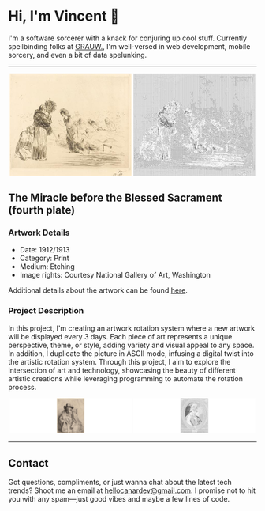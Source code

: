 <html>

# Hi, I'm Vincent 👋

I'm a software sorcerer with a knack for conjuring up cool stuff.
Currently spellbinding folks at [GRAUW.](https://grauw.fr), I'm well-versed in web development, mobile sorcery, and even
a bit of data spelunking.
___

<div align="center">
    <img width="49%" src="https://raw.githubusercontent.com/CanarDev/CanarDev/main/currentArtwork/artwork.jpg" alt="artwork"/>
    <img width="49%" src="https://raw.githubusercontent.com/CanarDev/CanarDev/main/currentArtwork/ascii_artwork.jpg" alt="artwork ASCII"/>
</div>

## The Miracle before the Blessed Sacrament (fourth plate)

### Artwork Details

- Date: 1912/1913
- Category: Print
- Medium: Etching
- Image rights: Courtesy National Gallery of Art, Washington

Additional details about the artwork can be found [here](https://www.artsy.net/artwork/jean-louis-forain-the-miracle-before-the-blessed-sacrament-fourth-plate-1).

### Project Description

In this project, I'm creating an artwork rotation system where a new artwork will be displayed every 3 days. Each piece
of art represents a unique perspective, theme, or style, adding variety and visual appeal to any space. In addition, I
duplicate the picture in ASCII mode, infusing a digital twist into the artistic rotation system. Through this project, I
aim to explore the intersection of art and technology, showcasing the beauty of different artistic creations while
leveraging programming to automate the rotation process.

<div align="center">
    <img width="49%" src="https://raw.githubusercontent.com/CanarDev/CanarDev/main/previousArtworks/previous_artworks.gif" alt="previous artworks"/>
    <img width="49%" src="https://raw.githubusercontent.com/CanarDev/CanarDev/main/previousArtworks/previous_ascii_artworks.gif" alt="previous ASCII artworks"/>
</div>

___

## Contact

Got questions, compliments, or just wanna chat about the latest tech trends? Shoot me an email
at [hellocanardev@gmail.com](mailto:hellocanardev@gmail.com). I promise not to hit you with any spam—just good vibes and
maybe a few lines of code.

</html>
